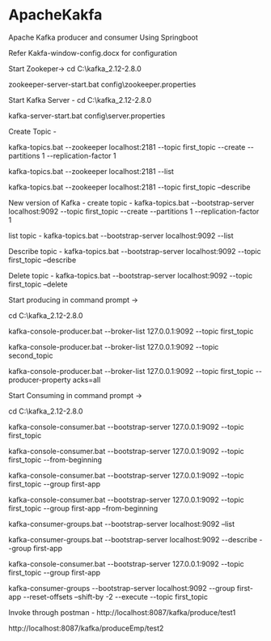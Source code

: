 # ApacheKakfa
Apache Kafka producer and consumer Using Springboot

Refer Kakfa-window-config.docx for configuration

Start Zookeper-> cd C:\kafka_2.12-2.8.0

zookeeper-server-start.bat config\zookeeper.properties

Start Kafka Server - cd C:\kafka_2.12-2.8.0

kafka-server-start.bat config\server.properties

Create Topic - 

kafka-topics.bat --zookeeper localhost:2181 --topic first_topic --create --partitions 1 --replication-factor 1

kafka-topics.bat --zookeeper localhost:2181 --list 

kafka-topics.bat --zookeeper localhost:2181 --topic first_topic –describe

New version of Kafka -
create topic -
kafka-topics.bat --bootstrap-server localhost:9092 --topic first_topic --create --partitions 1 --replication-factor 1

list topic -
kafka-topics.bat --bootstrap-server localhost:9092 --list 

Describe topic -
kafka-topics.bat --bootstrap-server localhost:9092 --topic first_topic –describe

Delete topic -
kafka-topics.bat --bootstrap-server localhost:9092 --topic first_topic –delete 

Start producing in command prompt ->

cd C:\kafka_2.12-2.8.0

kafka-console-producer.bat --broker-list 127.0.0.1:9092 --topic first_topic

kafka-console-producer.bat --broker-list 127.0.0.1:9092 --topic second_topic

kafka-console-producer.bat --broker-list 127.0.0.1:9092 --topic first_topic --producer-property acks=all

Start Consuming in command prompt ->

cd C:\kafka_2.12-2.8.0

kafka-console-consumer.bat --bootstrap-server 127.0.0.1:9092 --topic first_topic

kafka-console-consumer.bat --bootstrap-server 127.0.0.1:9092 --topic first_topic --from-beginning

kafka-console-consumer.bat --bootstrap-server 127.0.0.1:9092 --topic first_topic --group first-app

kafka-console-consumer.bat --bootstrap-server 127.0.0.1:9092 --topic first_topic --group first-app –from-beginning

kafka-consumer-groups.bat --bootstrap-server localhost:9092 –list
 
kafka-consumer-groups.bat --bootstrap-server localhost:9092 --describe --group first-app

kafka-console-consumer.bat --bootstrap-server 127.0.0.1:9092 --topic first_topic --group first-app

kafka-consumer-groups --bootstrap-server localhost:9092 --group first-app --reset-offsets –shift-by -2 --execute --topic first_topic

Invoke through postman - 
http://localhost:8087/kafka/produce/test1

http://localhost:8087/kafka/produceEmp/test2


